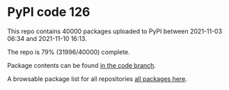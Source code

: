 # PyPI code 126

This repo contains 40000 packages uploaded to PyPI between 
2021-11-03 06:34 and 2021-11-10 16:13.

The repo is 79% (31996/40000) complete.

Package contents can be found [in the code branch](https://github.com/pypi-data/pypi-mirror-126/tree/code/packages).

A browsable package list for all repositories [all packages here](https://pypi-data.github.io/website/repositories/pypi-mirror-126).


